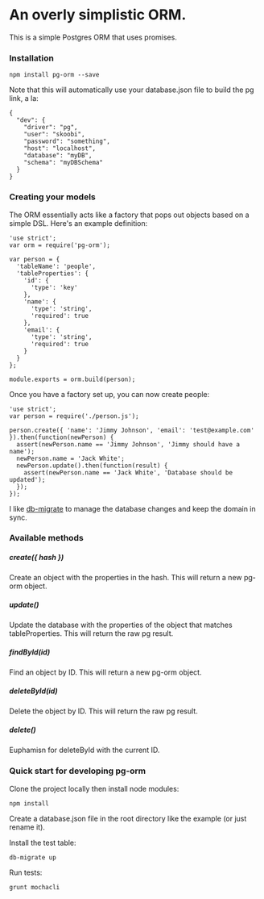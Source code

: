 # An overly simplistic ORM.

This is a simple Postgres ORM that uses promises.

### Installation

```
npm install pg-orm --save
```

Note that this will automatically use your database.json file to build the pg link, a la:

```
{
  "dev": {
    "driver": "pg",
    "user": "skoobi",
    "password": "something",
    "host": "localhost",
    "database": "myDB",
    "schema": "myDBSchema"
  }
}
```

### Creating your models
The ORM essentially acts like a factory that pops out objects based on a simple DSL. Here's an example definition:

```
'use strict';
var orm = require('pg-orm');

var person = {
  'tableName': 'people',
  'tableProperties': {
    'id': {
      'type': 'key'
    },
    'name': { 
      'type': 'string',
      'required': true
    },
    'email': { 
      'type': 'string',
      'required': true
    }
  }
};

module.exports = orm.build(person);
```

Once you have a factory set up, you can now create people:

```
'use strict';
var person = require('./person.js');

person.create({ 'name': 'Jimmy Johnson', 'email': 'test@example.com' }).then(function(newPerson) {
  assert(newPerson.name == 'Jimmy Johnson', 'Jimmy should have a name');
  newPerson.name = 'Jack White';
  newPerson.update().then(function(result) {
    assert(newPerson.name == 'Jack White', 'Database should be updated');
  });
});
```

I like [db-migrate](https://www.npmjs.com/package/db-migrate) to manage the database changes and keep the domain in sync.

### Available methods

##### create({ hash })
Create an object with the properties in the hash. This will return a new pg-orm object.

##### update()
Update the database with the properties of the object that matches tableProperties. This will return the raw pg result.

##### findById(id)
Find an object by ID. This will return a new pg-orm object.

##### deleteById(id)
Delete the object by ID. This will return the raw pg result.

##### delete()
Euphamisn for deleteById with the current ID.


### Quick start for developing pg-orm
Clone the project locally then install node modules:

```
npm install
```

Create a database.json file in the root directory like the example (or just rename it).

Install the test table:

```
db-migrate up
```

Run tests:

```
grunt mochacli
```
